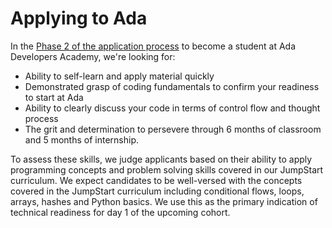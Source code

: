# Applying to Ada

In the [Phase 2 of the application process](https://www.adadevelopersacademy.org/applicants) to become a student at Ada Developers Academy, we're looking for:

- Ability to self-learn and apply material quickly
- Demonstrated grasp of coding fundamentals to confirm your readiness to start at Ada
- Ability to clearly discuss your code in terms of control flow and thought process
- The grit and determination to persevere through 6 months of classroom and 5 months of internship.  

To assess these skills, we judge applicants based on their ability to apply programming concepts and problem solving skills covered in our JumpStart curriculum. We expect candidates to be well-versed with the concepts covered in the JumpStart curriculum including conditional flows, loops, arrays, hashes and Python basics. We use this as the primary indication of technical readiness for day 1 of the upcoming cohort.

